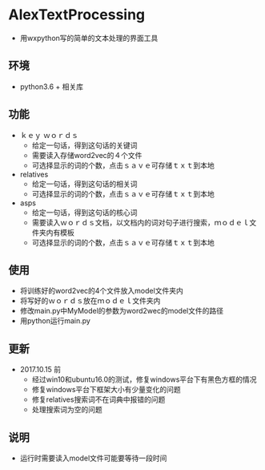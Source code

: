 # AlexTextProcessing

- 用wxpython写的简单的文本处理的界面工具

## 环境

 - python3.6 + 相关库

## 功能
  
  - ｋｅｙ ｗｏｒｄｓ　
     + 给定一句话，得到这句话的关键词
     + 需要读入存储word2vec的４个文件
     + 可选择显示的词的个数，点击ｓａｖｅ可存储ｔｘｔ到本地
  - relatives
     + 给定一句话，得到这句话的相关词
     + 可选择显示的词的个数，点击ｓａｖｅ可存储ｔｘｔ到本地
  - asps
     + 给定一句话，得到这句话的核心词
     + 需要读入ｗｏｒｄｓ文档，以文档内的词对句子进行搜索，ｍｏｄｅｌ文件夹内有模板
     + 可选择显示的词的个数，点击ｓａｖｅ可存储ｔｘｔ到本地
     
## 使用

 - 将训练好的word2vec的4个文件放入model文件夹内
 - 将写好的ｗｏｒｄｓ放在ｍｏｄｅｌ文件夹内
 - 修改main.py中MyModel的参数为word2wec的model文件的路径
 - 用python运行main.py

## 更新

 - 2017.10.15 前
    + 经过win10和ubuntu16.0的测试，修复windows平台下有黑色方框的情况
    + 修复windows平台下框架大小有少量变化的问题
    + 修复relatives搜索词不在词典中报错的问题
    + 处理搜索词为空的问题
    
## 说明

 - 运行时需要读入model文件可能要等待一段时间
